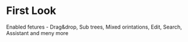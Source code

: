 # First Look
Enabled fetures - Drag&drop, Sub trees, Mixed orintations, Edit, Search, Assistant and meny more

